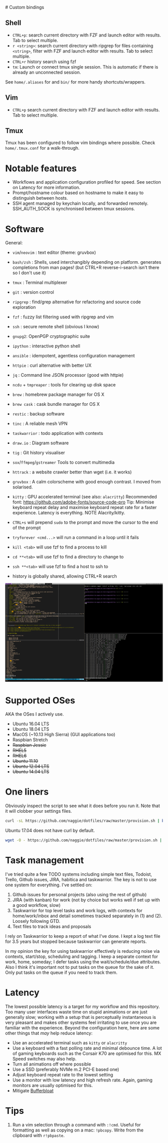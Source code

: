 # Custom bindings

## Shell
* `CTRL+p`: search current directory with FZF and launch editor with results. Tab to select multiple.
* `r <string>`: search current directory with ripgrep for files containing `<string>`, filter with FZF and launch editor with results. Tab to select multiple.
* `CTRL+r` history search using fzf
* `tm`: Launch or connect tmux single session. This is automatic if there is already an unconnected session.

See `home/.aliases` for and `bin/` for more handy shortcuts/wrappers.

## Vim
* `CTRL+p` search current directory with FZF and launch editor with results. Tab to select multiple.

## Tmux

Tmux has been configured to follow vim bindings where possible. Check `home/.tmux.conf` for a walk-through.

# Notable features
* Workflows and application configuration profiled for speed. See section on Latency for more information.
* Prompt/hostname colour based on hostname to make it easy to distinguish between hosts.
* SSH agent managed by keychain locally, and forwarded remotely. SSH_AUTH_SOCK is synchronised between tmux sessions.

# Software

General:

* `vim`/`neovim` : text editor (theme: gruvbox)
* `bash/zsh` : Shells, used interchangibly depending on platform.
generates completions from man pages! (but CTRL+R reverse-i-search isn't there
so I don't use it)
* `tmux` : Terminal multiplexer
* `git` : version control
* `ripgrep` : find/grep alternative for refactoring and source code exploration
* `fzf` : fuzzy list filtering used with ripgrep and vim
* `ssh` : secure remote shell (obvious I know)
* `gnupg2`: OpenPGP cryptographic suite
* `ipython` : interactive python shell
* `ansible` : idempotent, agentless configuration management
* `httpie` : curl alternative with better UX
* `jq` : Command line JSON processor (good with httpie)
* `ncdu` + `tmpreaper` : tools for clearing up disk space
* `brew` : homebrew package manager for OS X
* `brew cask` : cask bundle manager for OS X
* `restic` : backup software
* `tinc` : A reliable mesh VPN
* `taskwarrior` : todo application with contexts
* `draw.io` : Diagram software
* `tig` : Git history visualiser
* `sox`/`ffmpeg`/`gstreamer` Tools to convert multimedia
* `httrack` : a website crawler better than wget (i.e. it works)
* `gruvbox` : A calm colorscheme with good enough contrast. I moved from solarised.
* `kitty` : GPU accelerated terminal (see also: `alacritty`) Recommended font: https://github.com/adobe-fonts/source-code-pro Tip: Minimise keyboard repeat delay and maximise keyboard repeat rate for a faster experience. Latency is everything.  NOTE Alacrity/kitty.  

* `CTRL+s` will prepend `sudo` to the prompt and move the cursor to the end of the prompt
* `tryforever <cmd...>` will run a command in a loop until it fails
* `kill <tab>` will use fzf to find a process to kill
* `cd **<tab>` will use fzf to find a directory to change to
* `ssh **<tab>` will use fzf to find a host to ssh to
* history is globally shared, allowing CTRL+R search


![Screenshot](etc/screenshot.png "Why do all terminal screenshots show top or htop running?")

[2]: http://unix.stackexchange.com/questions/12107/how-to-unfreeze-after-accidentally-pressing-ctrl-s-in-a-terminal
[4]: http://superuser.com/questions/413351/weird-insertion-from-vim-on-mouse-click
[5]: https://github.com/unphased/putty-X

# Supported OSes

AKA the OSes I actively use.

* Ubuntu 16.04 LTS
* Ubuntu 18.04 LTS
* MacOS (~10.13 High Sierra) (GUI applications too)
* Raspbian Stretch
* ~~Raspbian Jessie~~
* ~~RHEL5~~
* ~~RHEL6~~
* ~~Ubuntu 11.10~~
* ~~Ubuntu 12.04 LTS~~
* ~~Ubuntu 14.04 LTS~~


# One liners

Obviously inspect the script to see what it does before you run it. Note that it
will clobber your settings files.

```bash
curl -sL https://github.com/naggie/dotfiles/raw/master/provision.sh | bash && bash
```

Ubuntu 17.04 does not have curl by default.

```bash
wget -O - https://github.com/naggie/dotfiles/raw/master/provision.sh | bash && bash
```



# Task management

I've tried quite a few TODO systems including simple text files, Todoist,
Trello, Github issues, JIRA, habitica and taskwarrior. The key is
not to use one system for everything. I've settled on:

1. Github issues for personal projects (also using the rest of github)
2. JIRA (with kanban) for work (not by choice but works well if set up with a
   good workflow, slow)
3. Taskwarrior for top level tasks and work logs, with contexts for
   home/work/inbox and detail sometimes tracked separately in (1) and (2).
   Loosely following GTD.
4. Text files to track ideas and proposals

I rely on Taskwarrior to keep a report of what I've done. I kept a log text
file for 3.5 years but stopped because taskwarrior can generate reports.

In my opinion the key for using taskwarrior effectively is reducing noise via
contexts, start/stop, scheduling and tagging. I keep a separate context for
work, home, someday; I defer tasks using the wait/schedule/due attributes. Also
I think it's important not to put tasks on the queue for the sake of it. Only
put tasks on the queue if you need to track them.


# Latency

The lowest possible latency is a target for my workflow and this repository.
Too many user interfaces waste time on stupid animations or are just generally
slow; working with a setup that is perceptually instantaneous is very pleasant
and makes other systems feel irritating to use once you are familiar with the
experience. Beyond the configuration here, here are some other things that
_may_ help reduce latency:

* Use an accelerated terminal such as `kitty` or `alacritty`
* Use a keyboard with a fast polling rate and minimal debounce time. A lot of
  gaming keyboards such as the Corsair K70 are optimised for this. MX Speed
  switches may also help.
* Turn all animations off where possible
* Use a SSD (preferably NVMe m.2 PCI-E based one)
* Adjust keyboard repeat rate to the lowest setting
* Use a monitor with low latency and high refresh rate. Again, gaming monitors
  are usually optimised for this.
* Mitigate [Bufferbloat][6]


[6]: https://www.bufferbloat.net/projects/bloat/wiki/What_can_I_do_about_Bufferbloat/


# Tips

1. Run a vim selection through a command with `:!cmd`. Useful for formatting as
   well as copying on a mac: `!pbcopy`. Write from the clipboard with
   `r!pbpaste`.

